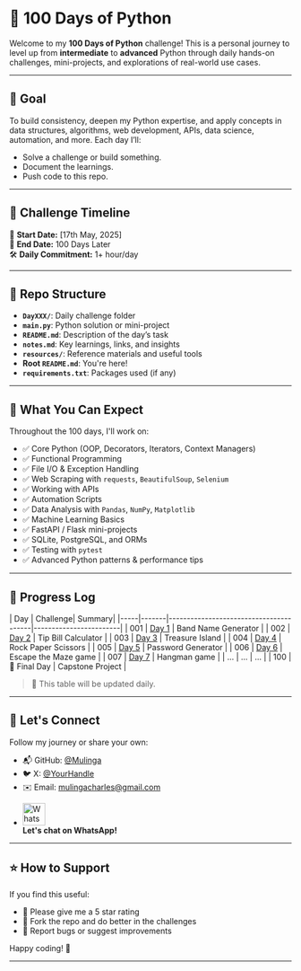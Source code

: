 # 🐍 100 Days of Python

Welcome to my **100 Days of Python** challenge! This is a personal journey to level up from **intermediate** to **advanced** Python through daily hands-on challenges, mini-projects, and explorations of real-world use cases.

---

## 🚀 Goal

To build consistency, deepen my Python expertise, and apply concepts in data structures, algorithms, web development, APIs, data science, automation, and more. Each day I’ll:
- Solve a challenge or build something.
- Document the learnings.
- Push code to this repo.

---

## 📅 Challenge Timeline

📌 **Start Date:** [17th May, 2025]  
🧭 **End Date:** 100 Days Later  
🛠️ **Daily Commitment:** 1+ hour/day  

---

## 📁 Repo Structure


- **`DayXXX/`**: Daily challenge folder
- **`main.py`**: Python solution or mini-project
- **`README.md`**: Description of the day’s task
- **`notes.md`**: Key learnings, links, and insights
- **`resources/`**: Reference materials and useful tools
- **Root `README.md`**: You're here!
- **`requirements.txt`**: Packages used (if any)

---

## 🧠 What You Can Expect

Throughout the 100 days, I'll work on:

- ✅ Core Python (OOP, Decorators, Iterators, Context Managers)
- ✅ Functional Programming
- ✅ File I/O & Exception Handling
- ✅ Web Scraping with `requests`, `BeautifulSoup`, `Selenium`
- ✅ Working with APIs
- ✅ Automation Scripts
- ✅ Data Analysis with `Pandas`, `NumPy`, `Matplotlib`
- ✅ Machine Learning Basics
- ✅ FastAPI / Flask mini-projects
- ✅ SQLite, PostgreSQL, and ORMs
- ✅ Testing with `pytest`
- ✅ Advanced Python patterns & performance tips

---

## 📝 Progress Log

| Day | Challenge| Summary|
|-----|-------|----------------------------------------|------------------------|
| 001 | [Day 1](./100_days_of_Python/Day001/README.md) | Band Name Generator    |
| 002 | [Day 2](./100_days_of_Python/Day002/README.md) | Tip Bill Calculator    |
| 003 | [Day 3](./100_days_of_Python/Day003/README.md) | Treasure Island        |
| 004 | [Day 4](./100_days_of_Python/Day004/README.md) | Rock Paper Scissors    |
| 005 | [Day 5](./100_days_of_Python/Day005/README.md) | Password Generator     |
| 006 | [Day 6](./100_days_of_Python/Day006/README.md) | Escape the Maze game   |
| 007 | [Day 7](./100_days_of_Python/Day006/README.md) | Hangman game           |
| ... | ...       | ...     |
| 100 | 🏁 Final Day | Capstone Project |

> 📌 This table will be updated daily.

---

## 🙌 Let's Connect

Follow my journey or share your own:

- 📬 GitHub: [@Mulinga](https://github.com/Mulinga)
- 🐦 X: [@YourHandle](https://x.com/ThatITGuy254) 
- ✉️ Email: mulingacharles@gmail.com
- <p align="left">
  <a href="https://wa.me/254703560774" target="_blank">
    <img src="https://upload.wikimedia.org/wikipedia/commons/6/6b/WhatsApp.svg" alt="WhatsApp" width="40" />
  </a>
  <br/>
  <strong>Let's chat on WhatsApp!</strong>
</p>


---

## ⭐ How to Support

If you find this useful:
- 🌟 Please give me a 5 star rating
- 🍴 Fork the repo and do better in the challenges
- 🐛 Report bugs or suggest improvements

Happy coding! 🚀

---

